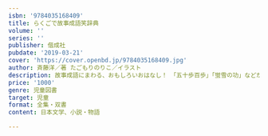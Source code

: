 ```yaml
---
isbn: '9784035168409'
title: らくごで故事成語笑辞典
volume: ''
series: ''
publisher: 偕成社
pubdate: '2019-03-21'
cover: 'https://cover.openbd.jp/9784035168409.jpg'
author: 斉藤洋／著 たごもりのりこ／イラスト
description: 故事成語にまわる、おもしろいおはなし！　「五十歩百歩」「蛍雪の功」などがテーマの創作落語4話を収録。シリーズ第4弾！
price: '1000'
genre: 児童図書
target: 児童
format: 全集・双書
content: 日本文学、小説・物語

---
```

